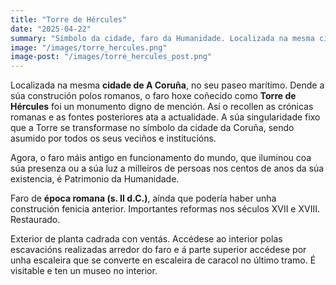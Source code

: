 ```yaml
---
title: "Torre de Hércules"
date: "2025-04-22"
summary: "Símbolo da cidade, faro da Humanidade. Localizada na mesma cidade de A Coruña, no seu paseo marítimo."
image: "/images/torre_hercules.png"
image-post: "/images/torre_hercules_post.png"
---
```



Localizada na mesma **cidade de A Coruña**, no seu paseo marítimo. Dende a súa construción polos romanos, o faro hoxe coñecido como **Torre de Hércules** foi un monumento digno de mención. Así o recollen as crónicas romanas e as fontes posteriores ata a actualidade. A súa singularidade fixo que a Torre se transformase no símbolo da cidade da Coruña, sendo asumido por todos os seus veciños e institucións.

Agora, o faro máis antigo en funcionamento do mundo, que iluminou coa súa presenza ou a súa luz a milleiros de persoas nos centos de anos da súa existencia, é Patrimonio da Humanidade.

Faro de **época romana (s. II d.C.)**, aínda que podería haber unha construción fenicia anterior. Importantes reformas nos séculos XVII e XVIII. Restaurado.

Exterior de planta cadrada con ventás. Accédese ao interior polas escavacións realizadas arredor do faro e á parte superior accédese por unha escaleira que se converte en escaleira de caracol no último tramo. É visitable e ten un museo no interior.
